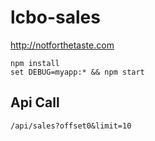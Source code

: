 # lcbo-sales

http://notforthetaste.com


`npm install`  
`set DEBUG=myapp:* && npm start`

## Api Call
`/api/sales?offset0&limit=10`

